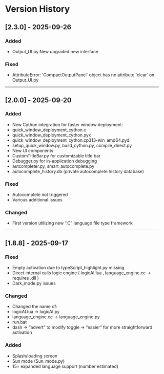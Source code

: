 # Version History

## [2.3.0] - 2025-09-26
### Added
- Output_UI.py New upgraded new interface
### Fixed
- AttributeError: 'CompactOutputPanel' object has no attribute 'clear' on Output_UI.py
---
## [2.0.0] - 2025-09-20 
### Added
- New Cython integration for faster window deployment:
- quick_window_deployment_cython.c
- quick_window_deployment_cython.pyx 
- quick_window_deployment_cython.cp313-win_amd64.pyd
- setup_quick_window.py, build_cython.py, compile_direct.py
- New UI components:
- CustomTitleBar.py for customizable title bar
- Debugger.py for in-application debugging
- autcompleter.py, smart_autocomplete.py
- autocomplete_history.db (private autocomplete history database)
### Fixed
- Autocomplete not triggered
- Various additional issues
### Changed
- First version utilizing new “.C” language file type framework
---
## [1.8.8] - 2025-09-17 
### Fixed
- Empty activation due to typeScript_highlight.py missing
- Direct internal calls logic engine ( logicAI.lua , language_engine.cc → requires .dll )
- Dark_mode.py issues
### Changed
- Changed the name of:
- logicAI.lua → logicAI.py
- language_engine.cc  → language_engine.py
- run.bat
- dash → “advert” to modify toggle → “easier” for more straightforward activation
### Added
- Splash/loading screen
- Sun mode (Sun_mode.py)
- 15+ expanded language support (number estimated)
